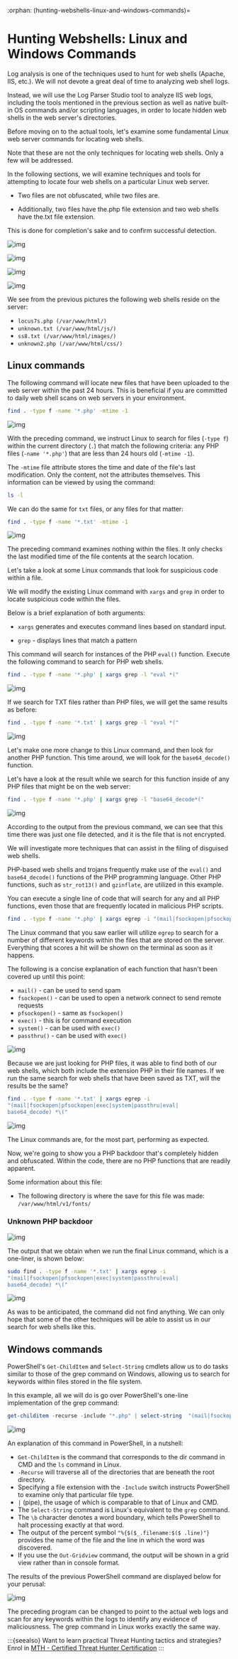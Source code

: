 :orphan:
(hunting-webshells-linux-and-windows-commands)=

# Hunting Webshells: Linux and Windows Commands

Log analysis is one of the techniques used to hunt for web shells (Apache, IIS, etc.). We will not devote a great deal of time to analyzing web shell logs.

Instead, we will use the Log Parser Studio tool to analyze IIS web logs, including the tools mentioned in the previous section as well as native built-in OS commands and/or scripting languages, in order to locate hidden web shells in the web server's directories.

Before moving on to the actual tools, let's examine some fundamental Linux web server commands for locating web shells.

Note that these are not the only techniques for locating web shells. Only a few will be addressed.

In the following sections, we will examine techniques and tools for attempting to locate four web shells on a particular Linux web server.

- Two files are not obfuscated, while two files are.

- Additionally, two files have the.php file extension and two web shells have the.txt file extension.

This is done for completion's sake and to confirm successful detection.

![img](images/1.png)

![img](images/2.png)

![img](images/3.png)

![img](images/4.png)

We see from the previous pictures the following web shells reside on the server:

- `locus7s.php (/var/www/html/)`
- `unknown.txt (/var/www/html/js/)`
- `ss8.txt (/var/www/html/images/)`
- `unknown2.php (/var/www/html/css/)`

## Linux commands

The following command will locate new files that have been uploaded to the web server within the past 24 hours. This is beneficial if you are committed to daily web shell scans on web servers in your environment.

```bash
find . -type f -name '*.php' -mtime -1
```

![img](images/5.png)

With the preceding command, we instruct Linux to search for files (`-type f`) within the current directory (`.`) that match the following criteria: any PHP files (`-name '*.php'`) that are less than 24 hours old (`-mtime -1`).

The `-mtime` file attribute stores the time and date of the file's last modification. Only the content, not the attributes themselves. This information can be viewed by using the command:

```bash
ls -l
```

We can do the same for `txt` files, or any files for that matter:

```bash
find . -type f -name '*.txt' -mtime -1
```

![img](images/6.png)

The preceding command examines nothing within the files. It only checks the last modified time of the file contents at the search location.

Let's take a look at some Linux commands that look for suspicious code within a file.

We will modify the existing Linux command with `xargs` and `grep` in order to locate suspicious code within the files.

Below is a brief explanation of both arguments:

- `xargs` generates and executes command lines based on standard input.

- `grep` - displays lines that match a pattern

This command will search for instances of the PHP `eval()` function. Execute the following command to search for PHP web shells.

```bash
find . -type f -name '*.php' | xargs grep -l "eval *("
```

![img](images/7.png)

If we search for TXT files rather than PHP files, we will get the same results as before:

```bash
find . -type f -name '*.txt' | xargs grep -l "eval *("
```

![img](images/8.png)

Let's make one more change to this Linux command, and then look for another PHP function. This time around, we will look for the `base64_decode()` function.

Let's have a look at the result while we search for this function inside of any PHP files that might be on the web server:

```bash
find . -type f -name '*.php' | xargs grep -l "base64_decode*("
```

![img](images/9.png)

According to the output from the previous command, we can see that this time there was just one file detected, and it is the file that is not encrypted.

We will investigate more techniques that can assist in the filing of disguised web shells.

PHP-based web shells and trojans frequently make use of the `eval()` and `base64_decode()` functions of the PHP programming language. Other PHP functions, such as `str_rot13()` and `gzinflate`, are utilized in this example.

You can execute a single line of code that will search for any and all PHP functions, even those that are frequently located in malicious PHP scripts.

```bash
find . -type f -name '*.php' | xargs egrep -i "(mail|fsockopen|pfsockopen|exec|system|passthru|eval|base64_decode) *\("
```

The Linux command that you saw earlier will utilize `egrep` to search for a number of different keywords within the files that are stored on the server. Everything that scores a hit will be shown on the terminal as soon as it happens.

The following is a concise explanation of each function that hasn't been covered up until this point:

- `mail()` - can be used to send spam
- `fsockopen()` - can be used to open a network connect to send remote requests
- `pfsockopen()` - same as `fsockopen()`
- `exec()` - this is for command execution
- `system()` - can be used with `exec()`
- `passthru()` - can be used with `exec()`

![img](images/10.png)

Because we are just looking for PHP files, it was able to find both of our web shells, which both include the extension PHP in their file names. If we run the same search for web shells that have been saved as TXT, will the results be the same?

```bash
find . -type f -name '*.txt' | xargs egrep -i
"(mail|fsockopen|pfsockopen|exec|system|passthru|eval|
base64_decode) *\("
```

![img](images/2022-06-15_10-56.png)

The Linux commands are, for the most part, performing as expected.

Now, we're going to show you a PHP backdoor that's completely hidden and obfuscated. Within the code, there are no PHP functions that are readily apparent.

Some information about this file:

- The following directory is where the save for this file was made: `/var/www/html/v1/fonts/`

### Unknown PHP backdoor

![img](images/11.png)

The output that we obtain when we run the final Linux command, which is a one-liner, is shown below:

```bash
sudo find . -type f -name '*.txt' | xargs egrep -i
"(mail|fsockopen|pfsockopen|exec|system|passthru|eval|
base64_decode) *\("
```

![img](images/12.png)

As was to be anticipated, the command did not find anything. We can only hope that some of the other techniques will be able to assist us in our search for web shells like this.

## Windows commands

PowerShell's `Get-ChildItem` and `Select-String` cmdlets allow us to do tasks similar to those of the grep command on Windows, allowing us to search for keywords within files stored in the file system.

In this example, all we will do is go over PowerShell's one-line implementation of the grep command:

```powershell
get-childitem -recurse -include "*.php" | select-string  "(mail|fsockopen|pfsockopen|exec\b|system\b|passthru|eval\b|base64_decode)" | % {"$($_.filename):$($_.line)"} | out-gridview
```

![img](images/13.png)

An explanation of this command in PowerShell, in a nutshell:

- `Get-ChildItem` is the command that corresponds to the dir command in CMD and the `ls` command in Linux.
- `-Recurse` will traverse all of the directories that are beneath the root directory.
- Specifying a file extension with the `-Include` switch instructs PowerShell to examine only that particular file type.
- `|` (pipe), the usage of which is comparable to that of Linux and CMD.
- The `Select-String` command is Linux's equivalent to the `grep` command.
- The `\b` character denotes a word boundary, which tells PowerShell to halt processing exactly at that word.
- The output of the percent symbol `"%{$($_.filename:$($ .line)"}` provides the name of the file and the line in which the word was discovered.
- If you use the `Out-Gridview` command, the output will be shown in a grid view rather than in console format.

The results of the previous PowerShell command are displayed below for your perusal:

![img](images/14.png)

The preceding program can be changed to point to the actual web logs and scan for any keywords within the logs to identify any evidence of maliciousness. The grep command in Linux works exactly the same way.

:::{seealso}
Want to learn practical Threat Hunting tactics and strategies? Enrol in [MTH - Certified Threat Hunter Certification](https://www.mosse-institute.com/certifications/mth-certified-threat-hunter.html)
:::

